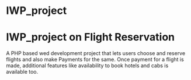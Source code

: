 # IWP_project
<h1>IWP_project on Flight Reservation</h1>
A PHP based wed development project that lets users choose and reserve flights and also make Payments for the same. Once payment for a flight is made, additional features like availability to book hotels and cabs is available too.



